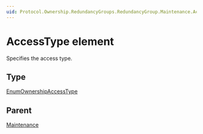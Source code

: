 ```yaml
---
uid: Protocol.Ownership.RedundancyGroups.RedundancyGroup.Maintenance.AccessType
---
```


# AccessType element

Specifies the access type.

## Type

[EnumOwnershipAccessType](xref:Protocol-EnumOwnershipAccessType)

## Parent

[Maintenance](xref:Protocol.Ownership.RedundancyGroups.RedundancyGroup.Maintenance)
